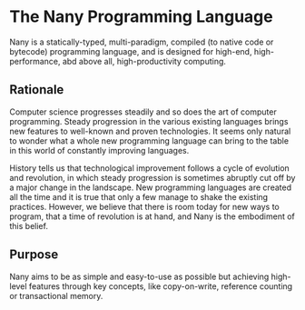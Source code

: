 The Nany Programming Language
=============================

Nany is a statically-typed, multi-paradigm, compiled (to native code or bytecode)
programming language, and is designed for high-end, high-performance,
abd above all, high-productivity computing.




Rationale
---------

Computer science progresses steadily and so does the art of computer programming.
Steady progression in the various existing languages brings new features to well-known
and proven technologies. It seems only natural to wonder what a whole new
programming language can bring to the table in this world of constantly
improving languages.

History tells us that technological improvement follows a cycle of evolution and
revolution, in which steady progression is sometimes abruptly cut off by a major
change in the landscape. New programming languages are created all the time and
it is true that only a few manage to shake the existing practices.
However, we believe that there is room today for new ways to program, that a
time of revolution is at hand, and Nany is the embodiment of this belief.



Purpose
-------

Nany aims to be as simple and easy-to-use as possible but achieving high-level
features through key concepts, like copy-on-write, reference counting or
transactional memory.

